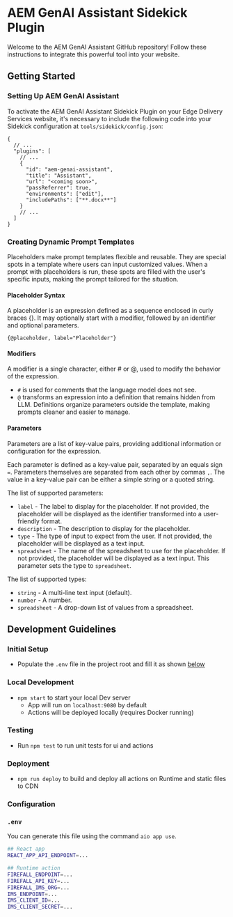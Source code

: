 # AEM GenAI Assistant Sidekick Plugin

Welcome to the AEM GenAI Assistant GitHub repository!
Follow these instructions to integrate this powerful tool into your website.

## Getting Started

### Setting Up AEM GenAI Assistant

To activate the AEM GenAI Assistant Sidekick Plugin on your Edge Delivery Services website, it's necessary to include the following code into your Sidekick configuration at `tools/sidekick/config.json`:
```json5
{
  // ...
  "plugins": [
    // ...
    {
      "id": "aem-genai-assistant",
      "title": "Assistant",
      "url": "<coming soon>",
      "passReferrer": true,
      "environments": ["edit"],
      "includePaths": ["**.docx**"]
    }
    // ...
  ]
}
```

### Creating Dynamic Prompt Templates

Placeholders make prompt templates flexible and reusable. They are special spots in a template where users can input customized values. When a prompt with placeholders is run, these spots are filled with the user's specific inputs, making the prompt tailored for the situation.

#### Placeholder Syntax

A placeholder is an expression defined as a sequence enclosed in curly braces {}. It may optionally start with a modifier, followed by an identifier and optional parameters. 

`{@placeholder, label="Placeholder"}`

#### Modifiers

A modifier is a single character, either # or @, used to modify the behavior of the expression.
- `#` is used for comments that the language model does not see.
- `@` transforms an expression into a definition that remains hidden from LLM. Definitions organize parameters outside the template, making prompts cleaner and easier to manage.

#### Parameters

Parameters are a list of key-value pairs, providing additional information or configuration for the expression.

Each parameter is defined as a key-value pair, separated by an equals sign `=`. Parameters themselves are separated from each other by commas `,`.
The value in a key-value pair can be either a simple string or a quoted string.

The list of supported parameters:
- `label` - The label to display for the placeholder. If not provided, the placeholder will be displayed as the identifier transformed into a user-friendly format.
- `description` - The description to display for the placeholder.
- `type` - The type of input to expect from the user. If not provided, the placeholder will be displayed as a text input.
- `spreadsheet` - The name of the spreadsheet to use for the placeholder. If not provided, the placeholder will be displayed as a text input. This parameter sets the type to `spreadsheet`.

The list of supported types:
- `string` - A multi-line text input (default).
- `number` - A number.
- `spreadsheet` - A drop-down list of values from a spreadsheet.

## Development Guidelines

### Initial Setup

- Populate the `.env` file in the project root and fill it as shown [below](#env)

### Local Development

- `npm start` to start your local Dev server
  - App will run on `localhost:9080` by default
  - Actions will be deployed locally (requires Docker running)

### Testing

- Run `npm test` to run unit tests for ui and actions

### Deployment

- `npm run deploy` to build and deploy all actions on Runtime and static files to CDN

### Configuration

### `.env`

You can generate this file using the command `aio app use`. 

```bash
## React app
REACT_APP_API_ENDPOINT=...

## Runtime action
FIREFALL_ENDPOINT=...
FIREFALL_API_KEY=...
FIREFALL_IMS_ORG=...
IMS_ENDPOINT=...
IMS_CLIENT_ID=...
IMS_CLIENT_SECRET=...
```

